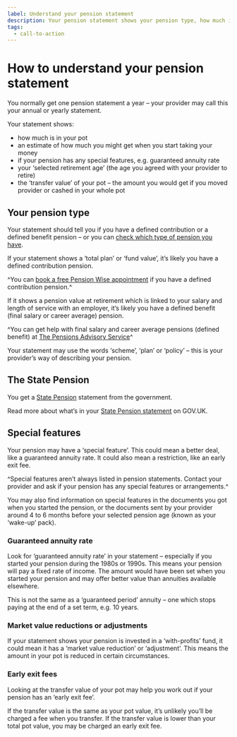 ```yaml
---
label: Understand your pension statement
description: Your pension statement shows your pension type, how much is in your pot and if your pension has any special features. Book a Pension Wise appointment today.
tags:
  - call-to-action
---
```


# How to understand your pension statement

You normally get one pension statement a year – your provider may call this your annual or yearly statement.

Your statement shows:

 - how much is in your pot
 - an estimate of how much you might get when you start taking your money
 - if your pension has any special features, e.g. guaranteed annuity rate
 - your ‘selected retirement age’ (the age you agreed with your provider to retire)
 - the ‘transfer value’ of your pot – the amount you would get if you moved provider or cashed in your whole pot
 
## Your pension type
 
Your statement should tell you if you have a defined contribution or a defined benefit pension – or you can [check which type of pension you have](/en/pension-type-tool).

If your statement shows a ‘total plan’ or ‘fund value’, it’s likely you have a defined contribution pension.

^You can [book a free Pension Wise appointment](/en/appointments) if you have a defined contribution pension.^

If it shows a pension value at retirement which is linked to your salary and length of service with an employer, it’s likely you have a defined benefit (final salary or career average) pension.

^You can get help with final salary and career average pensions (defined benefit) at [The Pensions Advisory Service](http://www.pensionsadvisoryservice.org.uk)^

Your statement may use the words ‘scheme’, ‘plan’ or ‘policy’ – this is your provider’s way of describing your pension.

## The State Pension

You get a [State Pension](https://www.gov.uk/state-pension-statement) statement from the government.

Read more about what’s in your [State Pension statement](https://www.gov.uk/government/publications/your-state-pension-statement-explained-dwp040) on GOV.UK.

## Special features

Your pension may have a ‘special feature’. This could mean a better deal, like a guaranteed annuity rate. It could also mean a restriction, like an early exit fee.

^Special features aren’t always listed in pension statements. Contact your provider and ask if your pension has any special features or arrangements.^

You may also find information on special features in the documents you got when you started the pension, or the documents sent by your provider around 4 to 6 months before your selected pension age (known as your ‘wake-up’ pack).

### Guaranteed annuity rate

Look for ‘guaranteed annuity rate’ in your statement – especially if you started your pension during the 1980s or 1990s. This means your pension will pay a fixed rate of income. The amount would have been set when you started your pension and may offer better value than annuities available elsewhere.

This is not the same as a ‘guaranteed period’ annuity – one which stops paying at the end of a set term, e.g. 10 years.

### Market value reductions or adjustments

If your statement shows your pension is invested in a ‘with-profits’ fund, it could mean it has a ‘market value reduction’ or ‘adjustment’. This means the amount in your pot is reduced in certain circumstances.

### Early exit fees

Looking at the transfer value of your pot may help you work out if your pension has an ‘early exit fee’. 

If the transfer value is the same as your pot value, it’s unlikely you’ll be charged a fee when you transfer. If the transfer value is lower than your total pot value, you may be charged an early exit fee.
